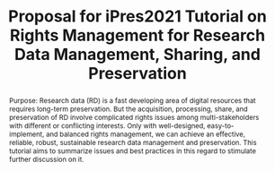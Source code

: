 ---
abstract: 'Purpose: Research data (RD) is a fast developing area of digital resources
  that requires long-term preservation. But the acquisition, processing, share, and
  preservation of RD involve complicated rights issues among multi-stakeholders with
  different or conflicting interests. Only with well-designed, easy-to-implement,
  and balanced rights management, we can achieve an effective, reliable, robust, sustainable
  research data management and preservation. This tutorial aims to summarize issues
  and best practices in this regard to stimulate further discussion on it.

  '
creators:
- Zhang, Zeyu
- Sheng, Zhihong
date: null
document_url: https://services.phaidra.univie.ac.at/api/object/o:1424937/download
grand_parent: iPRES
institutions:
- Computing and Networking Information Center, CAS
keywords:
- research data
- digital research
- management & sharing & preservation & publishing
- rights management
- data protection and data security
landing_page_url: https://phaidra.univie.ac.at/o:1424937
language: eng
layout: publication
license: CC BY 4.0 International
notes_url: null
parent: iPRES 2021
presentation_url: null
publication_type: paper
size: 93921
source_name: iPRES
title: Proposal for iPres2021 Tutorial on  Rights Management for Research Data Management,
  Sharing, and Preservation
year: 2021
---